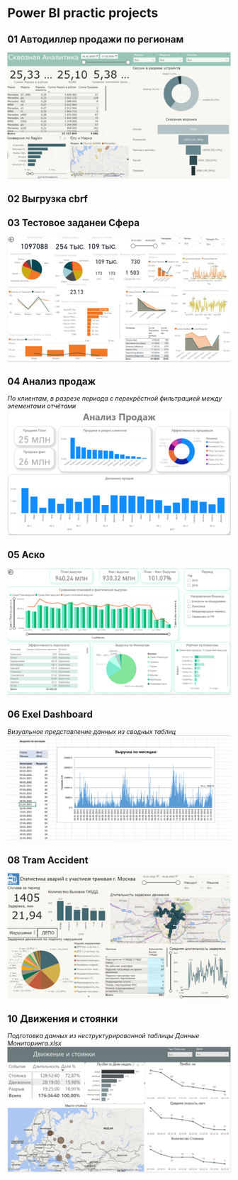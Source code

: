 # Power BI practic projects

## 01 Автодиллер продажи по регионам
![Дашборд 01](01_Autodealler/01.JPG)
## 02 Выгрузка cbrf
## 03 Тестовое заданеи Сфера
![Дашборд 03](03_Cфера%20тестовое%20задание/Тестовой%20задание%201%20230923.JPG)
## 04 Анализ продаж 
*По клиентам, в разрезе периода с перекрёстной фильтрацией между элементами отчётами*
![04](image.png)

## 05 Аско
![Дашборд 05](05_Asko_task/DashboardAsko.PNG)

## 06 Exel Dashboard 
*Визуальное представление данных из сводных таблиц*
![06](06_Exel_Dashboard/06.png)

## 08 Tram Accident
![Статистика ДТП трамвайного депо г.Москвы](08_Tram_Accident/tram.png)

## 10 Движения и стоянки
*Подготовка данных из неструктурированной таблицы Данные Мониторинга.xlsx*
![Движение и стоянки ДБ](10_Движение%20и%20стоянки/10.png)
